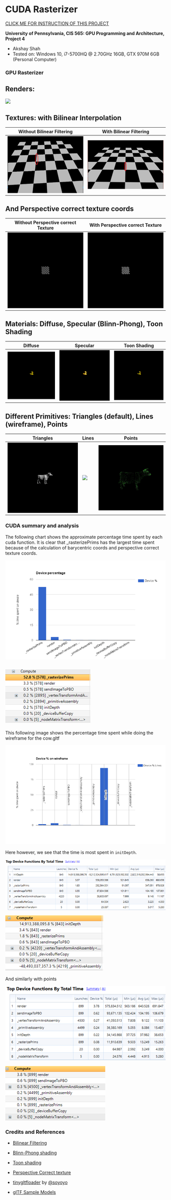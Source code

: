 CUDA Rasterizer
===============

[CLICK ME FOR INSTRUCTION OF THIS PROJECT](./INSTRUCTION.md)

**University of Pennsylvania, CIS 565: GPU Programming and Architecture, Project 4**

* Akshay Shah
* Tested on: Windows 10, i7-5700HQ @ 2.70GHz 16GB, GTX 970M 6GB (Personal Computer)

### GPU Rasterizer

Renders:
--------
![](renders/cesium_truck.gif)

Textures: with Bilinear Interpolation
-------------------------------------
| Without Bilinear Filtering  | With Bilinear Filtering |
| --------------------------  | ----------------------- |
| ![](renders/no_bilinear.PNG)|![](renders/bilinear.PNG)|

And Perspective correct texture coords
--------------------------------------

| Without Perspective correct Texture | With Perspective correct Texture |
| ----------------------------------- | -------------------------------- |
| ![](renders/persp_incorrect.gif)    | ![](renders/persp_correct.gif)   |

Materials: Diffuse, Specular (Blinn-Phong), Toon Shading
--------------------------------------------------------

| Diffuse | Specular | Toon Shading |
| ------- | -------- | ------------ |
| ![](renders/diffuse.gif) | ![](renders/specular.gif) | ![](renders/toon.gif) |
Different Primitives: Triangles (default), Lines (wireframe), Points
--------------------------------------------------------------------

| Triangles | Lines | Points |
| --------- | ----- | ------ |
| ![](renders/triangles.gif) | ![](renders/lines.gif) | ![](renders/points.gif) |

### CUDA summary and analysis

The following chart shows the approximate percentage time spent by each cuda function. It is clear that \_rasterizePrims has the largest time spent because of the calculation of barycentric coords and perspective correct texture coords.

![](renders/chart_summary.png)

![](renders/timeline.PNG)
-------------------------

This following image shows the percentage time spent while doing the wireframe for the cow.gltf

![](renders/lines_summary.png)

Here however, we see that the time is most spent in `initDepth`.

![](renders/device_summary_lines.PNG)

![](renders/timeline_lines.PNG)

And similarly with points

![](renders/device_summary_points.PNG)

![](renders/timeline_points.PNG)


### Credits and References

* [Bilinear Filtering](http://www.scratchapixel.com/code.php?id=56&origin=/lessons/mathematics-physics-for-computer-graphics/interpolation)

* [Blinn-Phong shading](https://en.wikipedia.org/wiki/Blinn%E2%80%93Phong_shading_model)

* [Toon shading](http://rbwhitaker.wikidot.com/toon-shader)

* [Perspective Correct texture](http://www.scratchapixel.com/lessons/3d-basic-rendering/rasterization-practical-implementation/perspective-correct-interpolation-vertex-attributes)

* [tinygltfloader](https://github.com/syoyo/tinygltfloader) by [@soyoyo](https://github.com/syoyo)

* [glTF Sample Models](https://github.com/KhronosGroup/glTF/blob/master/sampleModels/README.md)
